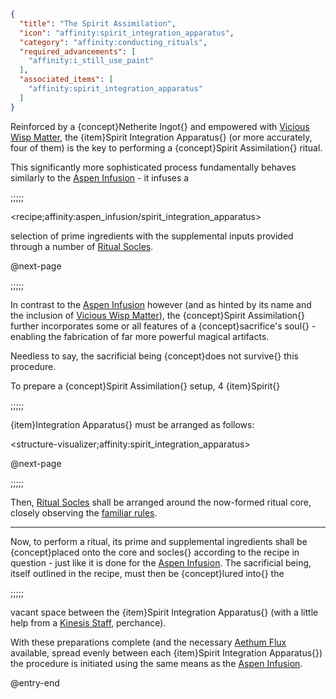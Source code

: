 ```json
{
  "title": "The Spirit Assimilation",
  "icon": "affinity:spirit_integration_apparatus",
  "category": "affinity:conducting_rituals",
  "required_advancements": [
    "affinity:i_still_use_paint"
  ],
  "associated_items": [
    "affinity:spirit_integration_apparatus"
  ]
}
```

Reinforced by a {concept}Netherite Ingot{} and empowered with [Vicious Wisp Matter](^affinity:wisps#7), the {item}Spirit
Integration Apparatus{} (or more accurately, four of them) is the key to performing a {concept}Spirit Assimilation{}
ritual.


This significantly more sophisticated process fundamentally behaves similarly to the
[Aspen Infusion](^affinity:aspen_infusion) - it infuses a

;;;;;

<recipe;affinity:aspen_infusion/spirit_integration_apparatus>

selection of prime ingredients with the supplemental inputs
provided through a number of [Ritual Socles](^affinity:socle_composition).


@next-page

;;;;;

In contrast to the [Aspen Infusion](^affinity:aspen_infusion) however (and as hinted by its name and the inclusion of
[Vicious Wisp Matter](^affinity:wisps#7)), the {concept}Spirit Assimilation{} further incorporates some or all features
of a {concept}sacrifice's soul{} - enabling the fabrication of far more powerful magical artifacts.

Needless to say, the sacrificial being {concept}does not survive{} this procedure.


To prepare a {concept}Spirit Assimilation{} setup, 4 {item}Spirit{}

;;;;;

{item}Integration Apparatus{} must be arranged as follows:

<structure-visualizer;affinity:spirit_integration_apparatus>

@next-page

;;;;;

Then, [Ritual Socles](^affinity:socle_composition) shall be arranged around the now-formed ritual core, closely
observing the [familiar rules](^affinity:aspen_infusion#3).

---

Now, to perform a ritual, its prime and supplemental ingredients shall be {concept}placed onto the core and socles{}
according to the recipe in question - just like it is done for the [Aspen Infusion](^affinity:aspen_infusion).
The sacrificial being, itself outlined in the recipe, must then be {concept}lured into{} the

;;;;;

vacant space between the {item}Spirit Integration Apparatus{} (with a little help from a
[Kinesis Staff](^affinity:kinesis_staff), perchance).


With these preparations complete (and the necessary [Aethum Flux](^affinity:aethum_flux) available, spread evenly between
each {item}Spirit Integration Apparatus{}) the procedure is initiated using the same means as the
[Aspen Infusion](^affinity:aspen_infusion#7).

@entry-end